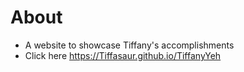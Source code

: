 # About
 * A website to showcase Tiffany's accomplishments
 * Click here https://Tiffasaur.github.io/TiffanyYeh
